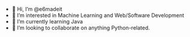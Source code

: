 - 👋 Hi, I’m @e6madeit
- 👀 I’m interested in Machine Learning and Web/Software Development
- 🌱 I’m currently learning Java
- 💞️ I’m looking to collaborate on anything Python-related.

<!---
e6madeit/e6madeit is a ✨ special ✨ repository because its `README.md` (this file) appears on your GitHub profile.
You can click the Preview link to take a look at your changes.
--->
